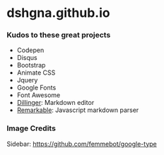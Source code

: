 # dshgna.github.io

### Kudos to these great projects
- Codepen
- Disqus
- Bootstrap
- Animate CSS
- Jquery
- Google Fonts
- Font Awesome
- [Dillinger]: Markdown editor
- [Remarkable]: Javascript markdown parser

### Image Credits
Sidebar: https://github.com/femmebot/google-type

[Remarkable]: https://github.com/jonschlinkert/remarkable
[Dillinger]: http://dillinger.io/